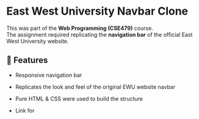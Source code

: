 # East West University Navbar Clone

This was part of the **Web Programming (CSE479)** course.  
The assignment required replicating the **navigation bar** of the official East West University website.

## 🧩 Features

- Responsive navigation bar
- Replicates the look and feel of the original EWU website navbar
- Pure HTML & CSS were used to build the structure

- Link for
